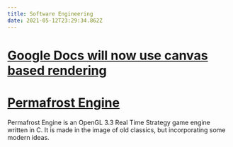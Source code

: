 ```yaml
---
title: Software Engineering
date: 2021-05-12T23:29:34.862Z
---
```

# [Google Docs will now use canvas based rendering](https://news.ycombinator.com/item?id=27129858)

# [Permafrost Engine](https://github.com/eduard-permyakov/permafrost-engine)

Permafrost Engine is an OpenGL 3.3 Real Time Strategy game engine written in C. It is made in the image of old classics, but incorporating some modern ideas.